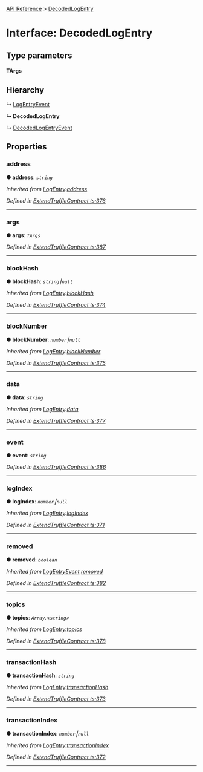 [API Reference](../README.md) > [DecodedLogEntry](../interfaces/DecodedLogEntry.md)



# Interface: DecodedLogEntry

## Type parameters
#### TArgs 
## Hierarchy


↳  [LogEntryEvent](LogEntryEvent.md)

**↳ DecodedLogEntry**

↳  [DecodedLogEntryEvent](DecodedLogEntryEvent.md)











## Properties
<a id="address"></a>

###  address

**●  address**:  *`string`* 

*Inherited from [LogEntry](LogEntry.md).[address](LogEntry.md#address)*

*Defined in [ExtendTruffleContract.ts:376](https://github.com/daostack/arc.js/blob/61e5f90/lib/ExtendTruffleContract.ts#L376)*





___

<a id="args"></a>

###  args

**●  args**:  *`TArgs`* 

*Defined in [ExtendTruffleContract.ts:387](https://github.com/daostack/arc.js/blob/61e5f90/lib/ExtendTruffleContract.ts#L387)*





___

<a id="blockHash"></a>

###  blockHash

**●  blockHash**:  *`string`⎮`null`* 

*Inherited from [LogEntry](LogEntry.md).[blockHash](LogEntry.md#blockHash)*

*Defined in [ExtendTruffleContract.ts:374](https://github.com/daostack/arc.js/blob/61e5f90/lib/ExtendTruffleContract.ts#L374)*





___

<a id="blockNumber"></a>

###  blockNumber

**●  blockNumber**:  *`number`⎮`null`* 

*Inherited from [LogEntry](LogEntry.md).[blockNumber](LogEntry.md#blockNumber)*

*Defined in [ExtendTruffleContract.ts:375](https://github.com/daostack/arc.js/blob/61e5f90/lib/ExtendTruffleContract.ts#L375)*





___

<a id="data"></a>

###  data

**●  data**:  *`string`* 

*Inherited from [LogEntry](LogEntry.md).[data](LogEntry.md#data)*

*Defined in [ExtendTruffleContract.ts:377](https://github.com/daostack/arc.js/blob/61e5f90/lib/ExtendTruffleContract.ts#L377)*





___

<a id="event"></a>

###  event

**●  event**:  *`string`* 

*Defined in [ExtendTruffleContract.ts:386](https://github.com/daostack/arc.js/blob/61e5f90/lib/ExtendTruffleContract.ts#L386)*





___

<a id="logIndex"></a>

###  logIndex

**●  logIndex**:  *`number`⎮`null`* 

*Inherited from [LogEntry](LogEntry.md).[logIndex](LogEntry.md#logIndex)*

*Defined in [ExtendTruffleContract.ts:371](https://github.com/daostack/arc.js/blob/61e5f90/lib/ExtendTruffleContract.ts#L371)*





___

<a id="removed"></a>

###  removed

**●  removed**:  *`boolean`* 

*Inherited from [LogEntryEvent](LogEntryEvent.md).[removed](LogEntryEvent.md#removed)*

*Defined in [ExtendTruffleContract.ts:382](https://github.com/daostack/arc.js/blob/61e5f90/lib/ExtendTruffleContract.ts#L382)*





___

<a id="topics"></a>

###  topics

**●  topics**:  *`Array`.<`string`>* 

*Inherited from [LogEntry](LogEntry.md).[topics](LogEntry.md#topics)*

*Defined in [ExtendTruffleContract.ts:378](https://github.com/daostack/arc.js/blob/61e5f90/lib/ExtendTruffleContract.ts#L378)*





___

<a id="transactionHash"></a>

###  transactionHash

**●  transactionHash**:  *`string`* 

*Inherited from [LogEntry](LogEntry.md).[transactionHash](LogEntry.md#transactionHash)*

*Defined in [ExtendTruffleContract.ts:373](https://github.com/daostack/arc.js/blob/61e5f90/lib/ExtendTruffleContract.ts#L373)*





___

<a id="transactionIndex"></a>

###  transactionIndex

**●  transactionIndex**:  *`number`⎮`null`* 

*Inherited from [LogEntry](LogEntry.md).[transactionIndex](LogEntry.md#transactionIndex)*

*Defined in [ExtendTruffleContract.ts:372](https://github.com/daostack/arc.js/blob/61e5f90/lib/ExtendTruffleContract.ts#L372)*





___


